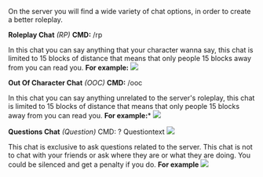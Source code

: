 On the server you will find a wide variety of chat options, in order to create a better roleplay.

**Roleplay Chat** _(RP)_
**CMD:** /rp

In this chat you can say anything that your character wanna say, this chat is limited to 15 blocks of distance that means that only people 15 blocks away from you can read you.
**For example:**
![](https://i.gyazo.com/d5c5a287701086723eeb95498b267e72.png)

**Out Of Character Chat** _(OOC)_
**CMD:** /ooc

In this chat you can say anything unrelated to the server's roleplay, this chat is limited to 15 blocks of distance that means that only people 15 blocks away from you can read you.
**For example:***
 ![](https://i.gyazo.com/1b6126a98d417f8c43a1ea83a70fa60a.png)

**Questions Chat** _(Question)_
CMD: ? Questiontext
![](https://gyazo.com/f9662b23550858992ceb1f63fa74d431)

This chat is exclusive to ask questions related to the server.
This chat is not to chat with your friends or ask where they are or what they are doing. You could be silenced and get a penalty if you do.
**For example**
![](https://i.gyazo.com/692736c2a07a9fb23e0c76c91ee2811a.png)
